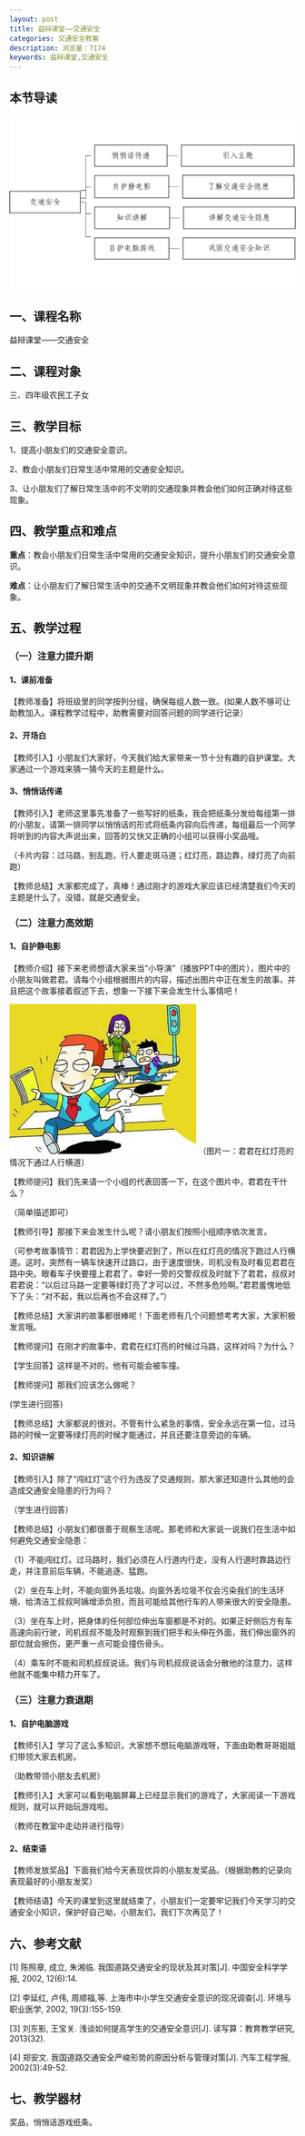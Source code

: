 ```yaml
---
layout: post
title: 益辩课堂——交通安全
categories: 交通安全教案
description: 浏览量：7174
keywords: 益辩课堂,交通安全
---
```


## 本节导读
![](/images/jtaq/yb/jt_01.png)

## 一、课程名称
益辩课堂——交通安全

## 二、课程对象
三、四年级农民工子女

## 三、教学目标
1、提高小朋友们的交通安全意识。

2、教会小朋友们日常生活中常用的交通安全知识。

3、让小朋友们了解日常生活中的不文明的交通现象并教会他们如何正确对待这些现象。

## 四、教学重点和难点
**重点**：教会小朋友们日常生活中常用的交通安全知识，提升小朋友们的交通安全意识。

**难点**：让小朋友们了解日常生活中的交通不文明现象并教会他们如何对待这些现象。

## 五、教学过程
### （一）注意力提升期
#### 1、课前准备
【教师准备】将班级里的同学按列分组，确保每组人数一致。(如果人数不够可让助教加入。课程教学过程中，助教需要对回答问题的同学进行记录）

#### 2、开场白
【教师引入】小朋友们大家好，今天我们给大家带来一节十分有趣的自护课堂。大家通过一个游戏来猜一猜今天的主题是什么。

#### 3、悄悄话传递
【教师引入】老师这里事先准备了一些写好的纸条，我会把纸条分发给每组第一排的小朋友，请第一排同学以悄悄话的形式将纸条内容向后传递，每组最后一个同学将听到的内容大声说出来，回答的又快又正确的小组可以获得小奖品哦。

（卡片内容：过马路，别乱跑，行人要走斑马道；红灯亮，路边靠，绿灯亮了向前跑）

【教师总结】大家都完成了，真棒！通过刚才的游戏大家应该已经清楚我们今天的主题是什么了。没错，就是交通安全。

### （二）注意力高效期
#### 1、自护静电影
【教师介绍】接下来老师想请大家来当“小导演”（播放PPT中的图片），图片中的小朋友叫做君君。请每个小组根据图片的内容，描述出图片中正在发生的故事，并且把这个故事接着叙述下去，想象一下接下来会发生什么事情吧！

![](/images/jtaq/yb/jt_02.png)
（图片一：君君在红灯亮的情况下通过人行横道）

【教师提问】我们先来请一个小组的代表回答一下，在这个图片中，君君在干什么？

（简单描述即可）

【教师引导】那接下来会发生什么呢？请小朋友们按照小组顺序依次发言。

（可参考故事情节：君君因为上学快要迟到了，所以在红灯亮的情况下跑过人行横道。这时，突然有一辆车快速开过路口，由于速度很快，司机没有及时看见君君在路中央。眼看车子快要撞上君君了，幸好一旁的交警叔叔及时就下了君君，叔叔对君君说：“以后过马路一定要等绿灯亮了才可以过，不然多危险啊。”君君羞愧地低下了头：“对不起，我以后再也不会这样了。”）

【教师总结】大家讲的故事都很棒呢！下面老师有几个问题想考考大家，大家积极发言哦。

【教师提问】在刚才的故事中，君君在红灯亮的时候过马路，这样对吗？为什么？

【学生回答】这样是不对的，他有可能会被车撞。

【教师提问】那我们应该怎么做呢？

(学生进行回答)

【教师总结】大家都说的很对。不管有什么紧急的事情，安全永远在第一位，过马路的时候一定要等绿灯亮的时候才能通过，并且还要注意旁边的车辆。

#### 2、知识讲解
【教师引入】除了“闯红灯”这个行为违反了交通规则，那大家还知道什么其他的会造成交通安全隐患的行为吗？

（学生进行回答）

【教师总结】小朋友们都很善于观察生活呢。那老师和大家说一说我们在生活中如何避免交通安全隐患：

（1）不能闯红灯。过马路时，我们必须在人行道内行走，没有人行道时靠路边行走，并注意前后车辆，不能追逐、猛跑。

（2）坐在车上时，不能向窗外丢垃圾。向窗外丢垃圾不仅会污染我们的生活环境、给清洁工叔叔阿姨增添负担，而且可能给其他行车的人带来很大的安全隐患。

（3）坐在车上时，把身体的任何部位伸出车窗都是不对的。如果正好侧后方有车高速向前行驶，司机叔叔不能及时观察到我们把手和头伸在外面，我们伸出窗外的部位就会擦伤，更严重一点可能会撞伤骨头。

（4）乘车时不能和司机叔叔说话。我们与司机叔叔说话会分散他的注意力，这样他就不能集中精力开车了。

### （三）注意力衰退期
#### 1、自护电脑游戏
【教师引入】学习了这么多知识，大家想不想玩电脑游戏呀，下面由助教哥哥姐姐们带领大家去机房。

（助教带领小朋友去机房）

【教师引入】大家可以看到电脑屏幕上已经显示我们的游戏了，大家阅读一下游戏规则，就可以开始玩游戏啦。

（教师在教室中走动并进行指导）
#### 2、结束语
【教师发放奖品】下面我们给今天表现优异的小朋友发奖品。（根据助教的记录向表现最好的小朋友发奖）

【教师结语】今天的课堂到这里就结束了，小朋友们一定要牢记我们今天学习的交通安全小知识，保护好自己呦，小朋友们，我们下次再见了！



## 六、参考文献
[1]	陈照章, 成立, 朱湘临. 我国道路交通安全的现状及其对策[J]. 中国安全科学学报, 2002, 12(6):14. 

[2]	李延红, 卢伟, 周顺福,等. 上海市中小学生交通安全意识的现况调查[J]. 环境与职业医学, 2002, 19(3):155-159. 

[3]	刘东影, 王宝关. 浅谈如何提高学生的交通安全意识[J]. 读写算：教育教学研究, 2013(32). 

[4]	郑安文. 我国道路交通安全严峻形势的原因分析与管理对策[J]. 汽车工程学报, 2002(3):49-52.


## 七、教学器材
奖品，悄悄话游戏纸条。